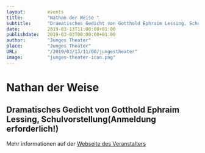 ```yaml
---
layout:        events
title:         "Nathan der Weise "
subtitle:      "Dramatisches Gedicht von Gotthold Ephraim Lessing, Schulvorstellung(Anmeldung erforderlich!)"
date:          2019-03-13T11:00:00+01:00
publishdate:   2019-03-03T00:00:00+01:00
author:        "Junges Theater"
place:         "Junges Theater"
URL:           "/2019/03/13/11/00/jungestheater"
image:         "junges-theater-icon.png"
---
```


Nathan der Weise 
===========

Dramatisches Gedicht von Gotthold Ephraim Lessing, Schulvorstellung(Anmeldung erforderlich!)
-----------



Mehr informationen auf der [Webseite des Veranstalters](http://www.junges-theater.de/content/index.php?id=362)
